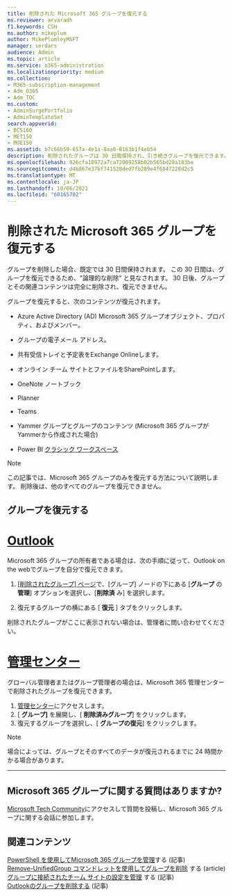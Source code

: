 ```yaml
---
title: 削除された Microsoft 365 グループを復元する
ms.reviewer: arvaradh
f1.keywords: CSH
ms.author: mikeplum
author: MikePlumleyMSFT
manager: serdars
audience: Admin
ms.topic: article
ms.service: o365-administration
ms.localizationpriority: medium
ms.collection:
- M365-subscription-management
- Adm_O365
- Adm_TOC
ms.custom:
- AdminSurgePortfolio
- AdminTemplateSet
search.appverid:
- BCS160
- MET150
- MOE150
ms.assetid: b7c66b59-657a-4e1a-8aa0-8163b1f4eb54
description: 削除されたグループは 30 日間保持され、引き続きグループを復元できます。 30 日後、グループとそのコンテンツは完全に削除されます。
ms.openlocfilehash: 926cfa18972a7ca72009258b02b565bd28a183be
ms.sourcegitcommit: d4b867e37bf741528ded7fb289e4f6847228d2c5
ms.translationtype: MT
ms.contentlocale: ja-JP
ms.lasthandoff: 10/06/2021
ms.locfileid: "60165702"
---
```

# <a name="restore-a-deleted-microsoft-365-group"></a>削除された Microsoft 365 グループを復元する

グループを削除した場合、既定では 30 日間保持されます。 この 30 日間は、グループを復元できるため、"論理的な削除" と見なされます。 30 日後、グループとその関連コンテンツは完全に削除され、復元できません。

グループを復元すると、次のコンテンツが復元されます。
  
- Azure Active Directory (AD) Microsoft 365 グループオブジェクト、プロパティ、およびメンバー。
    
- グループの電子メール アドレス。
    
- 共有受信トレイと予定表をExchange Onlineします。
    
- オンライン チーム サイトとファイルをSharePointします。
    
- OneNote ノートブック
    
- Planner
    
- Teams

- Yammer グループとグループのコンテンツ (Microsoft 365 グループがYammerから作成された場合)

- Power BI [クラシック ワークスペース](/power-bi/collaborate-share/service-create-workspaces)

> [!NOTE]
> この記事では、Microsoft 365 グループのみを復元する方法について説明します。 削除後は、他のすべてのグループを復元できません。

## <a name="restore-a-group"></a>グループを復元する

# <a name="outlook"></a>[Outlook](#tab/outlook)

Microsoft 365 グループの所有者である場合は、次の手順に従って、Outlook on the webでグループを自分で復元できます。

1. [[削除されたグループ] ページ](https://outlook.office.com/people/group/deleted)で、[グループ] ノードの下にある [**グループ** の **管理**] オプションを選択し、[**削除済** み] を選択します。

2. 復元するグループの横にある [ **復元** ] タブをクリックします。

削除されたグループがここに表示されない場合は、管理者に問い合わせてください。

# <a name="admin-center"></a>[管理センター](#tab/admin-center)

グローバル管理者またはグループ管理者の場合は、Microsoft 365 管理センターで削除されたグループを復元できます。

1. [管理センター](https://admin.microsoft.com)にアクセスします。
2. [ **グループ]** を展開し、[ **削除済みグループ**] をクリックします。
3. 復元するグループを選択し、[ **グループの復元**] をクリックします。

> [!NOTE]
> 場合によっては、グループとそのすべてのデータが復元されるまでに 24 時間かかる場合があります。 

---

## <a name="got-questions-about-microsoft-365-groups"></a>Microsoft 365 グループに関する質問はありますか?

[Microsoft Tech Community](https://techcommunity.microsoft.com/t5/Office-365-Groups/ct-p/Office365Groups)にアクセスして質問を投稿し、Microsoft 365 グループに関する会話に参加します。 
  
## <a name="related-content"></a>関連コンテンツ

[PowerShell を使用してMicrosoft 365 グループを管理](../../enterprise/manage-microsoft-365-groups-with-powershell.md)する (記事)\
[Remove-UnifiedGroup コマンドレットを使用してグループを削除](/powershell/module/exchange/remove-unifiedgroup) する (article)\
[グループに接続されたチーム サイトの設定を管理](https://support.microsoft.com/office/8376034d-d0c7-446e-9178-6ab51c58df42) する (記事)\
[Outlookのグループを削除する](https://support.microsoft.com/office/ca7f5a9e-ae4f-4cbe-a4bc-89c469d1726f) (記事)
